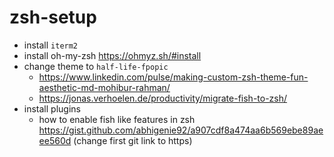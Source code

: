 # zsh-setup

- install `iterm2`
- install oh-my-zsh https://ohmyz.sh/#install
- change theme to `half-life-fpopic`
  - https://www.linkedin.com/pulse/making-custom-zsh-theme-fun-aesthetic-md-mohibur-rahman/
  - https://jonas.verhoelen.de/productivity/migrate-fish-to-zsh/
- install plugins
  - how to enable fish like features in zsh https://gist.github.com/abhigenie92/a907cdf8a474aa6b569ebe89aeee560d (change first git link to https)
